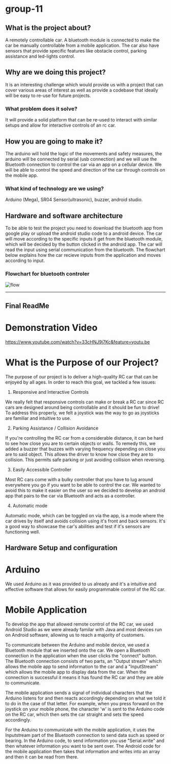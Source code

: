 # group-11 

## What is the project about?
A  remotely controllable car. A bluetooth module is connected to make the car be manually controllable from a mobile application. The car also have sensors that provide specific features like obstacle control, parking assistance and led-lights control.   

## Why are we doing this project?
It is an interesting challenge which would provide us with a project that can cover various areas of interest as well as provide a codebase that ideally will be easy to re-use for future projects.

### What problem does it solve?
It will provide a solid platform that can be re-used to interact with similar setups and allow for interactive controls of an rc car.

## How you are going to make it?
The arduino will hold the logic of the movements and safety measures, the arduino will be connected by serial (usb connection) and we will use the Bluetooth connection to control the car via an app on a cellular device. We will be able to control the speed and direction of the car through controls on the mobile app. 

### What kind of technology are we using?
Arduino (Mega), SR04 Sensor(ultrasonic), buzzer, android studio.

## Hardware and software architecture

To be able to test the project you need to download the bluetooth app from google play or upload the android studio code to a android device. The car will move according to the specific inputs it get from the bluetooth module, which will be decided by the button clicked in the android app. The car will read the input using serial communication from the bluetooth. The flowchart below explains how the car recieve inputs from the application and moves according to input.  

### Flowchart for bluetooth controler
![flow](https://user-images.githubusercontent.com/45367329/58162132-db193b00-7c81-11e9-9a7d-6f103c452f7d.png)



__________________________________________________________________________________________________________________________________________

## Final ReadMe






# Demonstration Video

https://www.youtube.com/watch?v=33cHNJ9j7Kc&feature=youtu.be


# What is the Purpose of our Project?

The purpose of our project is to deliver a high-quality RC car that can be enjoyed by all ages. In order to reach this goal, we tackled a few issues:

1. Responsive and Interactive Controls

We really felt that responsive controls can make or break a RC car since RC cars are designed around being controllable and it should be fun to drive! To address this properly, we felt a joystick was the way to go as joysticks are familiar and intuitive to use.


2. Parking Assistance / Collision Avoidance

If you're controlling the RC car from a considerable distance, it can be hard to see how close you are to certain objects or walls. To remedy this, we added a buzzer that buzzes with varying frequency depending on close you are to said object. This allows the driver to know how close they are to collision. This permits safe parking or just avoiding collision when reversing.


3. Easily Accessible Controller

Most RC cars come with a bulky controller that you have to lug around everywhere you go if you want to be able to control the car. We wanted to avoid this to make it easier on the user so we decided to develop an android app that pairs to the car via Bluetooth and acts as a controller. 


4. Automatic mode

Automatic mode, which can be toggled on via the app, is a mode where the car drives by itself and avoids collision using it's front and back sensors. It's a good way to showcase the car's abilities and test if it's sensors are functioning well. 



## Hardware Setup and configuration


# Arduino
We used Arduino as it was provided to us already and it's a intuitive and effective software that allows for easily programmable control of the RC car.


# Mobile Application 
To develop the app that allowed remote control of the RC car, we used Android Studio as we were already familar with Java and most devices run on Android software, allowing us to reach a majority of customers. 


To communicate between the Arduino and mobile device, we used a Bluetooth module that we inserted onto the car. We open a Bluetooth connection in the application when the user clicks the "connect" button. The Bluetooth connection consists of two parts, an "Output stream" which allows the mobile app to send information to the car and a "InputStream" which allows the mobile app to display data from the car. When the connection is successful it means it has found the RC car and they are able to communicate. 

The mobile application sends a signal of individual characters that the Arduino listens for and then reacts accordingly depending on what we told it to do in the case of that letter. For example, when you press forward on the joystick on your mobile phone, the character 'w' is sent to the Arduino code on the RC car, which then sets the car straight and sets the speed accordingly. 

For the Arduino to communicate with the mobile application, it uses the Inputstream part of the Bluetooth connection to send data such as speed or bearing. In the Arduino code, to send information you use "Serial.write" and then whatever information you want to be sent over. The Android code for the mobile application then takes that information and writes into an array and then it can be read from there.

